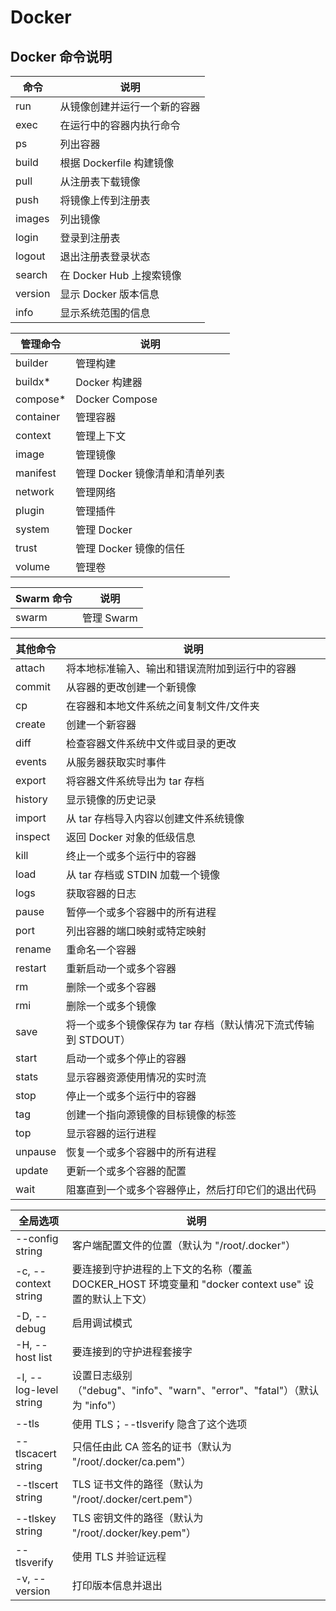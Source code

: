 # Docker

## Docker 命令说明

| 命令    | 说明                         |
| ------- | ---------------------------- |
| run     | 从镜像创建并运行一个新的容器 |
| exec    | 在运行中的容器内执行命令     |
| ps      | 列出容器                     |
| build   | 根据 Dockerfile 构建镜像     |
| pull    | 从注册表下载镜像             |
| push    | 将镜像上传到注册表           |
| images  | 列出镜像                     |
| login   | 登录到注册表                 |
| logout  | 退出注册表登录状态           |
| search  | 在 Docker Hub 上搜索镜像     |
| version | 显示 Docker 版本信息         |
| info    | 显示系统范围的信息           |

| 管理命令  | 说明                           |
| --------- | ------------------------------ |
| builder   | 管理构建                       |
| buildx\*  | Docker 构建器                  |
| compose\* | Docker Compose                 |
| container | 管理容器                       |
| context   | 管理上下文                     |
| image     | 管理镜像                       |
| manifest  | 管理 Docker 镜像清单和清单列表 |
| network   | 管理网络                       |
| plugin    | 管理插件                       |
| system    | 管理 Docker                    |
| trust     | 管理 Docker 镜像的信任         |
| volume    | 管理卷                         |

| Swarm 命令 | 说明       |
| ---------- | ---------- |
| swarm      | 管理 Swarm |

| 其他命令 | 说明                                                           |
| -------- | -------------------------------------------------------------- |
| attach   | 将本地标准输入、输出和错误流附加到运行中的容器                 |
| commit   | 从容器的更改创建一个新镜像                                     |
| cp       | 在容器和本地文件系统之间复制文件/文件夹                        |
| create   | 创建一个新容器                                                 |
| diff     | 检查容器文件系统中文件或目录的更改                             |
| events   | 从服务器获取实时事件                                           |
| export   | 将容器文件系统导出为 tar 存档                                  |
| history  | 显示镜像的历史记录                                             |
| import   | 从 tar 存档导入内容以创建文件系统镜像                          |
| inspect  | 返回 Docker 对象的低级信息                                     |
| kill     | 终止一个或多个运行中的容器                                     |
| load     | 从 tar 存档或 STDIN 加载一个镜像                               |
| logs     | 获取容器的日志                                                 |
| pause    | 暂停一个或多个容器中的所有进程                                 |
| port     | 列出容器的端口映射或特定映射                                   |
| rename   | 重命名一个容器                                                 |
| restart  | 重新启动一个或多个容器                                         |
| rm       | 删除一个或多个容器                                             |
| rmi      | 删除一个或多个镜像                                             |
| save     | 将一个或多个镜像保存为 tar 存档（默认情况下流式传输到 STDOUT） |
| start    | 启动一个或多个停止的容器                                       |
| stats    | 显示容器资源使用情况的实时流                                   |
| stop     | 停止一个或多个运行中的容器                                     |
| tag      | 创建一个指向源镜像的目标镜像的标签                             |
| top      | 显示容器的运行进程                                             |
| unpause  | 恢复一个或多个容器中的所有进程                                 |
| update   | 更新一个或多个容器的配置                                       |
| wait     | 阻塞直到一个或多个容器停止，然后打印它们的退出代码             |

| 全局选项               | 说明                                                                                                |
| ---------------------- | --------------------------------------------------------------------------------------------------- |
| --config string        | 客户端配置文件的位置（默认为 "/root/.docker"）                                                      |
| -c, --context string   | 要连接到守护进程的上下文的名称（覆盖 DOCKER_HOST 环境变量和 "docker context use" 设置的默认上下文） |
| -D, --debug            | 启用调试模式                                                                                        |
| -H, --host list        | 要连接到的守护进程套接字                                                                            |
| -l, --log-level string | 设置日志级别（"debug"、"info"、"warn"、"error"、"fatal"）（默认为 "info"）                          |
| --tls                  | 使用 TLS；--tlsverify 隐含了这个选项                                                                |
| --tlscacert string     | 只信任由此 CA 签名的证书（默认为 "/root/.docker/ca.pem"）                                           |
| --tlscert string       | TLS 证书文件的路径（默认为 "/root/.docker/cert.pem"）                                               |
| --tlskey string        | TLS 密钥文件的路径（默认为 "/root/.docker/key.pem"）                                                |
| --tlsverify            | 使用 TLS 并验证远程                                                                                 |
| -v, --version          | 打印版本信息并退出                                                                                  |
